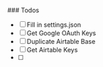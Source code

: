 
### Todos
- [ ] Fill in settings.json
- [ ] Get Google OAuth Keys
- [ ] Duplicate Airtable Base
- [ ] Get Airtable Keys
- [ ] 